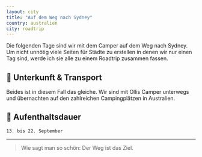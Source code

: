 ```yaml
---
layout: city
title: "Auf dem Weg nach Sydney"
country: australien
city: roadtrip
---
```

Die folgenden Tage sind wir mit dem Camper auf dem Weg nach Sydney.
Um nicht unnötig viele Seiten für Städte zu erstellen in denen wir nur einen Tag sind, werde ich sie alle zu einem Roadtrip zusammen fassen.

## 🏨 Unterkunft & Transport

Beides ist in diesem Fall das gleiche. Wir sind mit Ollis Camper unterwegs und übernachten auf den zahlreichen Campingplätzen in Australien.

## 📅 Aufenthaltsdauer

`13. bis 22. September`

---

> Wie sagt man so schön: Der Weg ist das Ziel.
